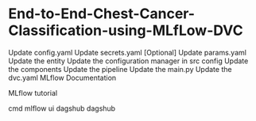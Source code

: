 # End-to-End-Chest-Cancer-Classification-using-MLfLow-DVC

Update config.yaml
Update secrets.yaml [Optional]
Update params.yaml
Update the entity
Update the configuration manager in src config
Update the components
Update the pipeline
Update the main.py
Update the dvc.yaml
MLflow
Documentation

MLflow tutorial

cmd
mlflow ui
dagshub
dagshub


